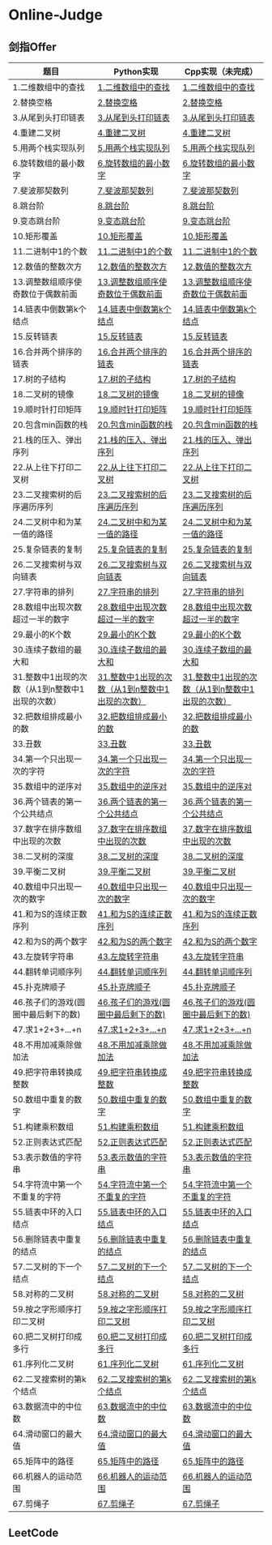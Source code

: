 # Online-Judge



## 剑指Offer

| 题目 | Python实现 | Cpp实现（未完成） |
| ---- | ---- | ---- |
|1.二维数组中的查找|[1.二维数组中的查找](Offer-Python/1.二维数组中的查找.py)|[1.二维数组中的查找](Offer-Cpp/1.二维数组中的查找.cpp)|
|2.替换空格|[2.替换空格](Offer-Python/2.替换空格.py)|[2.替换空格](Offer-Cpp/2.替换空格.cpp)|
|3.从尾到头打印链表|[3.从尾到头打印链表](Offer-Python/3.从尾到头打印链表.py)|[3.从尾到头打印链表](Offer-Cpp/3.从尾到头打印链表.cpp)|
|4.重建二叉树|[4.重建二叉树](Offer-Python/4.重建二叉树.py)|[4.重建二叉树](Offer-Cpp/4.重建二叉树.cpp)|
|5.用两个栈实现队列|[5.用两个栈实现队列](Offer-Python/5.用两个栈实现队列.py)|[5.用两个栈实现队列](Offer-Cpp/5.用两个栈实现队列.cpp)|
|6.旋转数组的最小数字|[6.旋转数组的最小数字](Offer-Python/6.旋转数组的最小数字.py)|[6.旋转数组的最小数字](Offer-Cpp/6.旋转数组的最小数字.cpp)|
|7.斐波那契数列|[7.斐波那契数列](Offer-Python/7.斐波那契数列.py)|[7.斐波那契数列](Offer-Cpp/7.斐波那契数列.cpp)|
|8.跳台阶|[8.跳台阶](Offer-Python/8.跳台阶.py)|[8.跳台阶](Offer-Cpp/8.跳台阶.cpp)|
|9.变态跳台阶|[9.变态跳台阶](Offer-Python/9.变态跳台阶.py)|[9.变态跳台阶](Offer-Cpp/9.变态跳台阶.cpp)|
|10.矩形覆盖|[10.矩形覆盖](Offer-Python/10.矩形覆盖.py)|[10.矩形覆盖](Offer-Cpp/10.矩形覆盖.cpp)|
|11.二进制中1的个数|[11.二进制中1的个数](Offer-Python/11.二进制中1的个数.py)|[11.二进制中1的个数](Offer-Cpp/11.二进制中1的个数.cpp)|
|12.数值的整数次方|[12.数值的整数次方](Offer-Python/12.数值的整数次方.py)|[12.数值的整数次方](Offer-Cpp/12.数值的整数次方.cpp)|
|13.调整数组顺序使奇数位于偶数前面|[13.调整数组顺序使奇数位于偶数前面](Offer-Python/13.调整数组顺序使奇数位于偶数前面.py)|[13.调整数组顺序使奇数位于偶数前面](Offer-Cpp/13.调整数组顺序使奇数位于偶数前面.cpp)|
|14.链表中倒数第k个结点|[14.链表中倒数第k个结点](Offer-Python/14.链表中倒数第k个结点.py)|[14.链表中倒数第k个结点](Offer-Cpp/14.链表中倒数第k个结点.cpp)|
|15.反转链表|[15.反转链表](Offer-Python/15.反转链表.py)|[15.反转链表](Offer-Cpp/15.反转链表.cpp)|
|16.合并两个排序的链表|[16.合并两个排序的链表](Offer-Python/16.合并两个排序的链表.py)|[16.合并两个排序的链表](Offer-Cpp/16.合并两个排序的链表.cpp)|
|17.树的子结构|[17.树的子结构](Offer-Python/17.树的子结构.py)|[17.树的子结构](Offer-Cpp/17.树的子结构.cpp)|
|18.二叉树的镜像|[18.二叉树的镜像](Offer-Python/18.二叉树的镜像.py)|[18.二叉树的镜像](Offer-Cpp/18.二叉树的镜像.cpp)|
|19.顺时针打印矩阵|[19.顺时针打印矩阵](Offer-Python/19.顺时针打印矩阵.py)|[19.顺时针打印矩阵](Offer-Cpp/19.顺时针打印矩阵.cpp)|
|20.包含min函数的栈|[20.包含min函数的栈](Offer-Python/20.包含min函数的栈.py)|[20.包含min函数的栈](Offer-Cpp/20.包含min函数的栈.cpp)|
|21.栈的压入、弹出序列|[21.栈的压入、弹出序列](Offer-Python/21.栈的压入、弹出序列.py)|[21.栈的压入、弹出序列](Offer-Cpp/21.栈的压入、弹出序列.cpp)|
|22.从上往下打印二叉树|[22.从上往下打印二叉树](Offer-Python/22.从上往下打印二叉树.py)|[22.从上往下打印二叉树](Offer-Cpp/22.从上往下打印二叉树.cpp)|
|23.二叉搜索树的后序遍历序列|[23.二叉搜索树的后序遍历序列](Offer-Python/23.二叉搜索树的后序遍历序列.py)|[23.二叉搜索树的后序遍历序列](Offer-Cpp/23.二叉搜索树的后序遍历序列.cpp)|
|24.二叉树中和为某一值的路径|[24.二叉树中和为某一值的路径](Offer-Python/24.二叉树中和为某一值的路径.py)|[24.二叉树中和为某一值的路径](Offer-Cpp/24.二叉树中和为某一值的路径.cpp)|
|25.复杂链表的复制|[25.复杂链表的复制](Offer-Python/25.复杂链表的复制.py)|[25.复杂链表的复制](Offer-Cpp/25.复杂链表的复制.cpp)|
|26.二叉搜索树与双向链表|[26.二叉搜索树与双向链表](Offer-Python/26.二叉搜索树与双向链表.py)|[26.二叉搜索树与双向链表](Offer-Cpp/26.二叉搜索树与双向链表.cpp)|
|27.字符串的排列|[27.字符串的排列](Offer-Python/27.字符串的排列.py)|[27.字符串的排列](Offer-Cpp/27.字符串的排列.cpp)|
|28.数组中出现次数超过一半的数字|[28.数组中出现次数超过一半的数字](Offer-Python/28.数组中出现次数超过一半的数字.py)|[28.数组中出现次数超过一半的数字](Offer-Cpp/28.数组中出现次数超过一半的数字.cpp)|
|29.最小的K个数|[29.最小的K个数](Offer-Python/29.最小的K个数.py)|[29.最小的K个数](Offer-Cpp/29.最小的K个数.cpp)|
|30.连续子数组的最大和|[30.连续子数组的最大和](Offer-Python/30.连续子数组的最大和.py)|[30.连续子数组的最大和](Offer-Cpp/30.连续子数组的最大和.cpp)|
|31.整数中1出现的次数（从1到n整数中1出现的次数）|[31.整数中1出现的次数（从1到n整数中1出现的次数）](Offer-Python/31.整数中1出现的次数（从1到n整数中1出现的次数）.py)|[31.整数中1出现的次数（从1到n整数中1出现的次数）](Offer-Cpp/31.整数中1出现的次数（从1到n整数中1出现的次数）.cpp)|
|32.把数组排成最小的数|[32.把数组排成最小的数](Offer-Python/32.把数组排成最小的数.py)|[32.把数组排成最小的数](Offer-Cpp/32.把数组排成最小的数.cpp)|
|33.丑数|[33.丑数](Offer-Python/33.丑数.py)|[33.丑数](Offer-Cpp/33.丑数.cpp)|
|34.第一个只出现一次的字符|[34.第一个只出现一次的字符](Offer-Python/34.第一个只出现一次的字符.py)|[34.第一个只出现一次的字符](Offer-Cpp/34.第一个只出现一次的字符.cpp)|
|35.数组中的逆序对|[35.数组中的逆序对](Offer-Python/35.数组中的逆序对.py)|[35.数组中的逆序对](Offer-Cpp/35.数组中的逆序对.cpp)|
|36.两个链表的第一个公共结点|[36.两个链表的第一个公共结点](Offer-Python/36.两个链表的第一个公共结点.py)|[36.两个链表的第一个公共结点](Offer-Cpp/36.两个链表的第一个公共结点.cpp)|
|37.数字在排序数组中出现的次数|[37.数字在排序数组中出现的次数](Offer-Python/37.数字在排序数组中出现的次数.py)|[37.数字在排序数组中出现的次数](Offer-Cpp/37.数字在排序数组中出现的次数.cpp)|
|38.二叉树的深度|[38.二叉树的深度](Offer-Python/38.二叉树的深度.py)|[38.二叉树的深度](Offer-Cpp/38.二叉树的深度.cpp)|
|39.平衡二叉树|[39.平衡二叉树](Offer-Python/39.平衡二叉树.py)|[39.平衡二叉树](Offer-Cpp/39.平衡二叉树.cpp)|
|40.数组中只出现一次的数字|[40.数组中只出现一次的数字](Offer-Python/40.数组中只出现一次的数字.py)|[40.数组中只出现一次的数字](Offer-Cpp/40.数组中只出现一次的数字.cpp)|
|41.和为S的连续正数序列|[41.和为S的连续正数序列](Offer-Python/41.和为S的连续正数序列.py)|[41.和为S的连续正数序列](Offer-Cpp/41.和为S的连续正数序列.cpp)|
|42.和为S的两个数字|[42.和为S的两个数字](Offer-Python/42.和为S的两个数字.py)|[42.和为S的两个数字](Offer-Cpp/42.和为S的两个数字.cpp)|
|43.左旋转字符串|[43.左旋转字符串](Offer-Python/43.左旋转字符串.py)|[43.左旋转字符串](Offer-Cpp/43.左旋转字符串.cpp)|
|44.翻转单词顺序列|[44.翻转单词顺序列](Offer-Python/44.翻转单词顺序列.py)|[44.翻转单词顺序列](Offer-Cpp/44.翻转单词顺序列.cpp)|
|45.扑克牌顺子|[45.扑克牌顺子](Offer-Python/45.扑克牌顺子.py)|[45.扑克牌顺子](Offer-Cpp/45.扑克牌顺子.cpp)|
|46.孩子们的游戏(圆圈中最后剩下的数)|[46.孩子们的游戏(圆圈中最后剩下的数)](Offer-Python/46.孩子们的游戏(圆圈中最后剩下的数).py)|[46.孩子们的游戏(圆圈中最后剩下的数)](Offer-Cpp/46.孩子们的游戏(圆圈中最后剩下的数).cpp)|
|47.求1+2+3+...+n|[47.求1+2+3+...+n](Offer-Python/47.求1+2+3+...+n.py)|[47.求1+2+3+...+n](Offer-Cpp/47.求1+2+3+...+n.cpp)|
|48.不用加减乘除做加法|[48.不用加减乘除做加法](Offer-Python/48.不用加减乘除做加法.py)|[48.不用加减乘除做加法](Offer-Cpp/48.不用加减乘除做加法.cpp)|
|49.把字符串转换成整数|[49.把字符串转换成整数](Offer-Python/49.把字符串转换成整数.py)|[49.把字符串转换成整数](Offer-Cpp/49.把字符串转换成整数.cpp)|
|50.数组中重复的数字|[50.数组中重复的数字](Offer-Python/50.数组中重复的数字.py)|[50.数组中重复的数字](Offer-Cpp/50.数组中重复的数字.cpp)|
|51.构建乘积数组|[51.构建乘积数组](Offer-Python/51.构建乘积数组.py)|[51.构建乘积数组](Offer-Cpp/51.构建乘积数组.cpp)|
|52.正则表达式匹配|[52.正则表达式匹配](Offer-Python/52.正则表达式匹配.py)|[52.正则表达式匹配](Offer-Cpp/52.正则表达式匹配.cpp)|
|53.表示数值的字符串|[53.表示数值的字符串](Offer-Python/53.表示数值的字符串.py)|[53.表示数值的字符串](Offer-Cpp/53.表示数值的字符串.cpp)|
|54.字符流中第一个不重复的字符|[54.字符流中第一个不重复的字符](Offer-Python/54.字符流中第一个不重复的字符.py)|[54.字符流中第一个不重复的字符](Offer-Cpp/54.字符流中第一个不重复的字符.cpp)|
|55.链表中环的入口结点|[55.链表中环的入口结点](Offer-Python/55.链表中环的入口结点.py)|[55.链表中环的入口结点](Offer-Cpp/55.链表中环的入口结点.cpp)|
|56.删除链表中重复的结点|[56.删除链表中重复的结点](Offer-Python/56.删除链表中重复的结点.py)|[56.删除链表中重复的结点](Offer-Cpp/56.删除链表中重复的结点.cpp)|
|57.二叉树的下一个结点|[57.二叉树的下一个结点](Offer-Python/57.二叉树的下一个结点.py)|[57.二叉树的下一个结点](Offer-Cpp/57.二叉树的下一个结点.cpp)|
|58.对称的二叉树|[58.对称的二叉树](Offer-Python/58.对称的二叉树.py)|[58.对称的二叉树](Offer-Cpp/58.对称的二叉树.cpp)|
|59.按之字形顺序打印二叉树|[59.按之字形顺序打印二叉树](Offer-Python/59.按之字形顺序打印二叉树.py)|[59.按之字形顺序打印二叉树](Offer-Cpp/59.按之字形顺序打印二叉树.cpp)|
|60.把二叉树打印成多行|[60.把二叉树打印成多行](Offer-Python/60.把二叉树打印成多行.py)|[60.把二叉树打印成多行](Offer-Cpp/60.把二叉树打印成多行.cpp)|
|61.序列化二叉树|[61.序列化二叉树](Offer-Python/61.序列化二叉树.py)|[61.序列化二叉树](Offer-Cpp/61.序列化二叉树.cpp)|
|62.二叉搜索树的第k个结点|[62.二叉搜索树的第k个结点](Offer-Python/62.二叉搜索树的第k个结点.py)|[62.二叉搜索树的第k个结点](Offer-Cpp/62.二叉搜索树的第k个结点.cpp)|
|63.数据流中的中位数|[63.数据流中的中位数](Offer-Python/63.数据流中的中位数.py)|[63.数据流中的中位数](Offer-Cpp/63.数据流中的中位数.cpp)|
|64.滑动窗口的最大值|[64.滑动窗口的最大值](Offer-Python/64.滑动窗口的最大值.py)|[64.滑动窗口的最大值](Offer-Cpp/64.滑动窗口的最大值.cpp)|
|65.矩阵中的路径|[65.矩阵中的路径](Offer-Python/65.矩阵中的路径.py)|[65.矩阵中的路径](Offer-Cpp/65.矩阵中的路径.cpp)|
|66.机器人的运动范围|[66.机器人的运动范围](Offer-Python/66.机器人的运动范围.py)|[66.机器人的运动范围](Offer-Cpp/66.机器人的运动范围.cpp)|
|67.剪绳子|[67.剪绳子](Offer-Python/67.剪绳子.py)|[67.剪绳子](Offer-Cpp/67.剪绳子.cpp)|




## LeetCode

